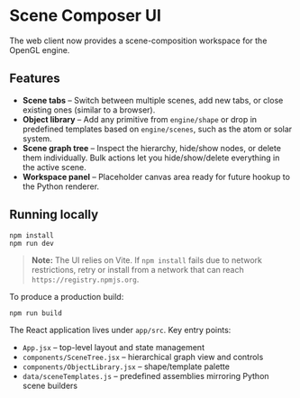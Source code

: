 # Scene Composer UI

The web client now provides a scene-composition workspace for the OpenGL engine.

## Features

- **Scene tabs** – Switch between multiple scenes, add new tabs, or close existing ones (similar to a browser).
- **Object library** – Add any primitive from `engine/shape` or drop in predefined templates based on `engine/scenes`, such as the atom or solar system.
- **Scene graph tree** – Inspect the hierarchy, hide/show nodes, or delete them individually. Bulk actions let you hide/show/delete everything in the active scene.
- **Workspace panel** – Placeholder canvas area ready for future hookup to the Python renderer.

## Running locally

```
npm install
npm run dev
```

> **Note:** The UI relies on Vite. If `npm install` fails due to network restrictions, retry or install from a network that can reach `https://registry.npmjs.org`.

To produce a production build:

```
npm run build
```

The React application lives under `app/src`. Key entry points:

- `App.jsx` – top-level layout and state management
- `components/SceneTree.jsx` – hierarchical graph view and controls
- `components/ObjectLibrary.jsx` – shape/template palette
- `data/sceneTemplates.js` – predefined assemblies mirroring Python scene builders
